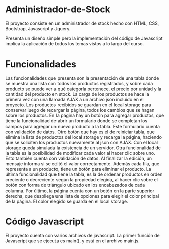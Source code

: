 # Administrador-de-Stock

El proyecto consiste en un administrador de stock hecho con HTML, CSS, Bootstrap, Javascript y Jquery.

Presenta un diseño simple pero la implementación del código de Javascript implica la aplicación de todos los temas vistos a lo largo del curso.

# Funcionalidades

Las funcionalidades que presenta son la presentación de una tabla donde se muestra una lista con todos los productos registrados, y sobre cada producto se puede ver a qué categoría pertenece, el precio por unidad y la cantidad del producto en stock.
La carga de los productos se hace la primera vez con una llamada AJAX a un archivo json incluido en el proyecto. Los productos recibidos se guardan en el local storage para conservar luego de recargar la página, todos los cambios que se hagan sobre los productos.
En la página hay un botón para agregar productos, que tiene la funcionalidad de abrir un formulario donde se completan los campos para agregar un nuevo producto a la tabla. Este formulario cuenta con validación de datos.
Otro botón que hay es el de reiniciar tabla, que elimina la lista de productos del local storage y recarga la página, haciendo que se soliciten los productos nuevamente al json con AJAX.
Con el local storage queda simulada la existencia de un servidor.
Otra funcionalidad de la tabla es la posibilidad de modificar cada valor al hacer clic sobre uno. Esto también cuenta con validación de datos. Al finalizar la edición, un mensaje informa si se editó el valor correctamente. Además cada fila, que representa a un producto, tiene un botón para eliminar el producto.
La última funcionalidad que tiene la tabla, es la de ordenar productos en orden creciente o decreciente según la propiedad elegida, al hacer clic sobre el botón con forma de triángulo ubicado en los encabezados de cada columna.
Por último, la página cuenta con un botón en la parte superior derecha, que despliega una lista de opciones para elegir el color principal de la página. El color elegido se guarda en el local storage.

# Código Javascript

El proyecto cuenta con varios archivos de javascript. La primer función de Javascript que se ejecuta es main(), y está en el archivo main.js.
